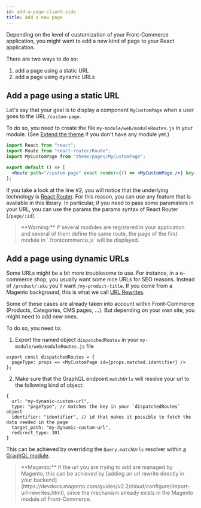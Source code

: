 ```yaml
---
id: add-a-page-client-side
title: Add a new page
---
```


Depending on the level of customization of your Front-Commerce application, you might want to add a new kind of page to your React application.

There are two ways to do so:

1. add a page using a static URL
2. add a page using dynamic URLs

## Add a page using a static URL

Let's say that your goal is to display a component `MyCustomPage` when a user goes to the URL `/custom-page`.

To do so, you need to create the file `my-module/web/moduleRoutes.js` in your module. (See [Extend the theme](/docs/essentials/extend-the-theme.html) if you don't have any module yet.)

```jsx
import React from "react";
import Route from "react-router/Route";
import MyCustomPage from "theme/pages/MyCustomPage";

export default () => [
  <Route path="/custom-page" exact render={() => <MyCustomPage />} key="1" />
];
```

If you take a look at the line #2, you will notice that the underlying technology is [React Router](https://github.com/ReactTraining/react-router). For this reason, you can use any feature that is available in this library. In particular, if you need to pass some paramaters in your URL, you can use the params the params syntax of React Router (`/page/:id`).

<blockquote class="warning">
    **Warning:** If several modules are registered in your application and several of them define the same route, the page of the first module in `.frontcommerce.js` will be displayed.
</blockquote>

## Add a page using dynamic URLs

Some URLs might be a bit more troublesome to use. For instance, in a e-commerce shop, you usually want some nice URLs for SEO reasons. Instead of `/product/:sku` you'll want `/my-product-title`. If you come from a Magento background, this is what we call [URL Rewrites](https://docs.magento.com/m2/ce/user_guide/marketing/url-rewrite.html).

Some of these cases are already taken into account within Front-Commerce (Products, Categories, CMS pages, ...). But depending on your own site, you might need to add new ones.

To do so, you need to:

1. Export the named object `dispatchedRoutes` in your `my-module/web/moduleRoutes.js` file
```
export const dispatchedRoutes = {
  pageType: props => <MyCustomPage id={props.matched.identifier} />
};
```
2. Make sure that the GraphQL endpoint `matchUrls` will resolve your url to the following kind of object:
```
{
  url: "my-dynamic-custom-url",
  type: "pageType", // matches the key in your `dispatchedRoutes` object
  identifier: "identifier", // id that makes it possible to fetch the data needed in the page
  target_path: "my-dynamic-custom-url",
  redirect_type: 301
}
```
This can be achieved by overriding the `Query.matchUrls` resolver within [a GraphQL module](#TODO).

<blockquote class="info">
**Magento:** If the url you are trying to add are managed by Magento, this can be achieved by [adding an url rewrite directly in your backend](https://devdocs.magento.com/guides/v2.2/cloud/configure/import-url-rewrites.html), since the mechanism already exists in the Magento module of Front-Commerce.
</blockquote>